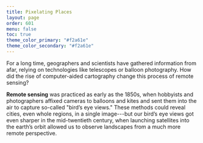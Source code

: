 ```yaml
---
title: Pixelating Places
layout: page
order: 601
menu: false
toc: true
theme_color_primary: "#f2a61e"
theme_color_secondary: "#f2a61e"
---
```


<span class="body-large">For a long time, geographers and scientists have gathered information from afar, relying on technologies like telescopes or balloon photography. How did the rise of computer-aided cartography change this process of remote sensing?</span>

**Remote sensing** was practiced as early as the 1850s, when hobbyists and photographers affixed cameras to balloons and kites and sent them into the air to capture so-called "bird’s eye views." These methods could reveal cities, even whole regions, in a single image---but our bird’s eye views got even sharper in the mid-twentieth century, when launching satellites into the earth’s orbit allowed us to observe landscapes from a much more remote perspective.